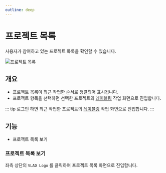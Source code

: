 ```yaml
---
outline: deep
---
```


# 프로젝트 목록
사용자가 참여하고 있는 프로젝트 목록을 확인할 수 있습니다.  

![프로젝트 목록](/ko/project/project-list.png)


## 개요
- 프로젝트 목록이 최근 작업한 순서로 정렬되어 표시됩니다.
- 프로젝트 항목을 선택하면 선택한 프로젝트의 [레이블링](./intro-labeling) 작업 화면으로 진입합니다.

::: tip
로그인 하면 최근 작업한 프로젝트의 [레이블링](./intro-labeling) 작업 화면으로 진입합니다.
:::


## 기능
- 프로젝트 목록 보기

### 프로젝트 목록 보기
좌측 상단의 `VLAD Logo` 를 클릭하여 프로젝트 목록 화면으로 진입합니다.


